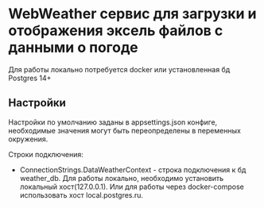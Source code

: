 WebWeather сервис для загрузки и отображения эксель файлов с данными о погоде
==============================
Для работы локально потребуется docker или установленная бд Postgres 14+

Настройки
---------

Настройки по умолчанию заданы в appsettings.json конфиге, необходимые значения могут быть переопределены в переменных окружения.

Строки подключения:
* ConnectionStrings.DataWeatherContext - строка подключения к бд weather_db. Для работы локально, необходимо установить локальный хост(127.0.0.1). Или для работы через docker-compose использовать хост local.postgres.ru.
